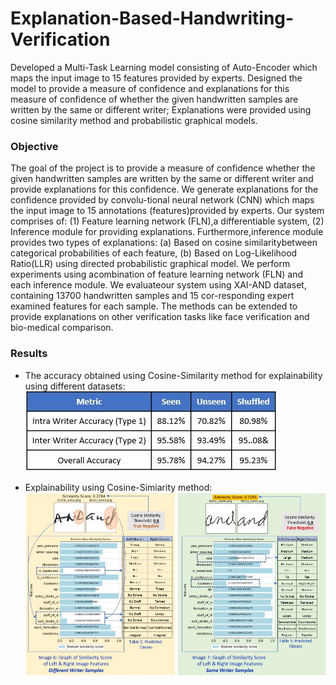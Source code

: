 # Explanation-Based-Handwriting-Verification
Developed a Multi-Task Learning model consisting of Auto-Encoder which maps the input image to 15 features provided by experts. Designed the model to provide a measure of confidence and explanations for this measure of confidence of whether the given handwritten samples are written by the same or different writer; Explanations were provided using cosine similarity method and probabilistic graphical models.


### Objective
<p> The goal of the project is to provide a measure of confidence whether the given handwritten samples are written by the same or different writer and provide explanations for this confidence. We generate explanations for the confidence provided by convolu-tional neural network (CNN) which maps the input image to 15 annotations (features)provided by experts. Our system comprises of: (1) Feature learning network (FLN),a differentiable system, (2) Inference module for providing explanations. Furthermore,inference module provides two types of explanations: (a) Based on cosine similaritybetween categorical probabilities of each feature, (b) Based on Log-Likelihood Ratio(LLR) using directed probabilistic graphical model. We perform experiments using acombination of feature learning network (FLN) and each inference module. We evaluateour system using XAI-AND dataset, containing 13700 handwritten samples and 15 cor-responding expert examined features for each sample. The methods can be extended to provide explanations on other verification tasks like face verification and bio-medical comparison. </p>

### Results
* The accuracy obtained using Cosine-Similarity method for explainability using different datasets:
![](https://github.com/ravi-teja-sunkara/Explanation-Based-Handwriting-Verification/blob/master/Images/Accuracies.JPG)

* Explainability using Cosine-Simiarity method:
![](https://github.com/ravi-teja-sunkara/Explanation-Based-Handwriting-Verification/blob/master/Images/Explainability%20using%20Cosine%20Similarity.JPG)
